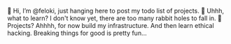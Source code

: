 👋 Hi, I’m @feloki, just hanging here to post my todo list of projects.
👀 Uhhh, what to learn? I don't know yet, there are too many rabbit holes to fall in.
🌱 Projects? Ahhhh, for now build my infrastructure. And then learn ethical hacking. Breaking things for good is pretty fun...
